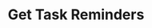 ---
title: Get Task Reminders
excerpt: Returns reminders of all tasks.
api:
  file: customer-v11.json
  operationId: get-task-reminders
deprecated: false
hidden: false
metadata:
  title: ''
  description: ''
  robots: index
next:
  description: ''
---